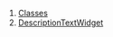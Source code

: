 1.  [Classes](widgets_post_detailed_page/#classes)
2.  [DescriptionTextWidget](widgets_post_detailed_page/DescriptionTextWidget-class.html)
